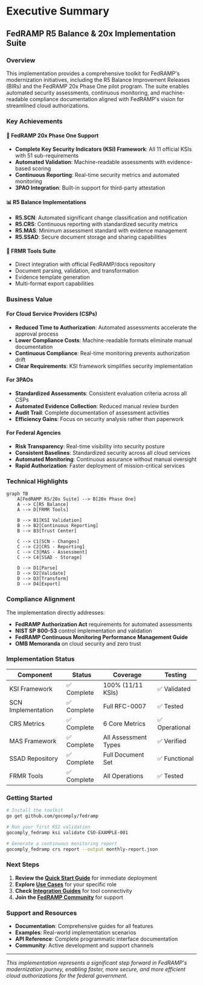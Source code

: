 # Executive Summary

## FedRAMP R5 Balance & 20x Implementation Suite

### Overview

This implementation provides a comprehensive toolkit for FedRAMP's modernization initiatives, including the R5 Balance Improvement Releases (BIRs) and the FedRAMP 20x Phase One pilot program. The suite enables automated security assessments, continuous monitoring, and machine-readable compliance documentation aligned with FedRAMP's vision for streamlined cloud authorizations.

### Key Achievements

#### 🚀 FedRAMP 20x Phase One Support
- **Complete Key Security Indicators (KSI) Framework**: All 11 official KSIs with 51 sub-requirements
- **Automated Validation**: Machine-readable assessments with evidence-based scoring
- **Continuous Reporting**: Real-time security metrics and automated monitoring
- **3PAO Integration**: Built-in support for third-party attestation

#### 📊 R5 Balance Implementations
- **R5.SCN**: Automated significant change classification and notification
- **R5.CRS**: Continuous reporting with standardized security metrics
- **R5.MAS**: Minimum assessment standard with evidence management
- **R5.SSAD**: Secure document storage and sharing capabilities

#### 🔧 FRMR Tools Suite
- Direct integration with official FedRAMP/docs repository
- Document parsing, validation, and transformation
- Evidence template generation
- Multi-format export capabilities

### Business Value

#### For Cloud Service Providers (CSPs)
- **Reduced Time to Authorization**: Automated assessments accelerate the approval process
- **Lower Compliance Costs**: Machine-readable formats eliminate manual documentation
- **Continuous Compliance**: Real-time monitoring prevents authorization drift
- **Clear Requirements**: KSI framework simplifies security implementation

#### For 3PAOs
- **Standardized Assessments**: Consistent evaluation criteria across all CSPs
- **Automated Evidence Collection**: Reduced manual review burden
- **Audit Trail**: Complete documentation of assessment activities
- **Efficiency Gains**: Focus on security analysis rather than paperwork

#### For Federal Agencies
- **Risk Transparency**: Real-time visibility into security posture
- **Consistent Baselines**: Standardized security across all cloud services
- **Automated Monitoring**: Continuous assurance without manual oversight
- **Rapid Authorization**: Faster deployment of mission-critical services

### Technical Highlights

```mermaid
graph TB
    A[FedRAMP R5/20x Suite] --> B[20x Phase One]
    A --> C[R5 Balance]
    A --> D[FRMR Tools]
    
    B --> B1[KSI Validation]
    B --> B2[Continuous Reporting]
    B --> B3[Trust Center]
    
    C --> C1[SCN - Changes]
    C --> C2[CRS - Reporting]
    C --> C3[MAS - Assessment]
    C --> C4[SSAD - Storage]
    
    D --> D1[Parse]
    D --> D2[Validate]
    D --> D3[Transform]
    D --> D4[Export]
```

### Compliance Alignment

The implementation directly addresses:
- **FedRAMP Authorization Act** requirements for automated assessments
- **NIST SP 800-53** control implementation and validation
- **FedRAMP Continuous Monitoring Performance Management Guide**
- **OMB Memoranda** on cloud security and zero trust

### Implementation Status

| Component | Status | Coverage | Testing |
|-----------|--------|----------|---------|
| KSI Framework | ✅ Complete | 100% (11/11 KSIs) | ✅ Validated |
| SCN Implementation | ✅ Complete | Full RFC-0007 | ✅ Tested |
| CRS Metrics | ✅ Complete | 6 Core Metrics | ✅ Operational |
| MAS Framework | ✅ Complete | All Assessment Types | ✅ Verified |
| SSAD Repository | ✅ Complete | Full Document Set | ✅ Functional |
| FRMR Tools | ✅ Complete | All Operations | ✅ Tested |

### Getting Started

```bash
# Install the toolkit
go get github.com/gocomply/fedramp

# Run your first KSI validation
gocomply_fedramp ksi validate CSO-EXAMPLE-001

# Generate a continuous monitoring report
gocomply_fedramp crs report --output monthly-report.json
```

### Next Steps

1. **Review the [Quick Start Guide](../02-getting-started/quick-start.md)** for immediate deployment
2. **Explore [Use Cases](../10-use-cases/README.md)** for your specific role
3. **Check [Integration Guides](../09-integration/README.md)** for tool connectivity
4. **Join the [FedRAMP Community](https://github.com/FedRAMP/community/discussions)** for support

### Support and Resources

- **Documentation**: Comprehensive guides for all features
- **Examples**: Real-world implementation scenarios
- **API Reference**: Complete programmatic interface documentation
- **Community**: Active development and support channels

---

*This implementation represents a significant step forward in FedRAMP's modernization journey, enabling faster, more secure, and more efficient cloud authorizations for the federal government.* 